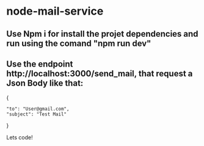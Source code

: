 # node-mail-service

## Use Npm i for install the projet dependencies and run using the comand "npm run dev"

## Use the endpoint http://localhost:3000/send_mail, that request a Json Body like that: 

{

    "to": "User@gmail.com",
    "subject": "Test Mail"
    
}

Lets code! 
